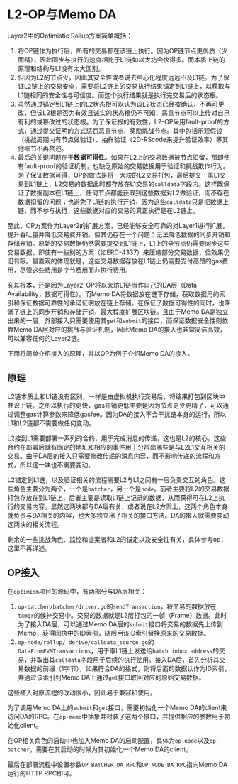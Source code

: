 # L2-OP与Memo DA

Layer2中的Optimistic Rollup方案简单概括：

1. 将OP链作为执行层，所有的交易都在该链上执行。因为OP链节点更优质（少而精），因此同步与执行的速度相比于L1链如以太坊会快得多。而本质上链的原理和结构与L1没有太大区别。
2. 但因为L2的节点少，因此其安全性或者说去中心化程度远远不及L1链。为了保证L2链上的交易安全，需要将L2链上的交易执行结果锚定到L1链上，以获取与L1链相同的安全性与可信度。而这个执行结果就是执行完交易后的状态根。
3. 虽然通过锚定到L1链上的L2状态根可以认为该L2状态已经被确认，不再可更改，但该L2根是否为有效且诚实的状态根仍不可知，恶意节点可以上传对自己有利的或篡改过的状态根。为了保证根的有效性，L2-OP采用fault-proof的方式，通过提交证明的方式惩罚恶意节点，奖励挑战节点。其中包括乐观假设（挑战周期内有节点做验证）、抽样验证（2D-RScode来提升验证效率）等其他细节不再赘述。
4. 最后的关键问题在于**数据可得性**。如果在L2上的交易数据被节点扣留，那即使有fault-proof的验证机制，也缺乏原始的交易数据用于验证和挑战欺诈行为。为了保证数据可得，OP的做法是将一大块的L2交易打包，最后提交一笔L1交易到L1链上，L2交易的数据此时都存放在L1交易的`calldata`字段内。这样既保证了数据副本在L1链上，任何节点都能获取到这些数据对L2做验证，而不存在数据扣留的问题；也避免了L1链的执行开销，因为这些`calldata`只是把数据上链，而不参与执行，这些数据对应的交易的真正执行是在L2链上。

至此，OP方案作为Layer2的扩展方案，已经能够安全可靠的对Layer1进行扩展，提升吞吐量并降低交易费开销。但其仍存在一个问题：无法降低数据的同步开销和存储开销。原始的交易数据仍然需要提交到L1链上，L1上的全节点仍需要同步这些交易数据。即使有一些别的方案（如ERC-4337）来压缩部分交易数据，但效果仍旧有限。最直观的体现就是，这些交易数据存放在L1链上仍需要支付高昂的gas费用，尽管这些费用是字节费用而非执行费用。

究其根本，还是因为Layer2-OP将以太坊L1链当作自己的DA层（Data Availability，数据可得性）。而Memo DA将数据放在链下存储，获取数据用的索引和保证数据可靠性的承诺证明放在链上存储。在保证了数据可得性的同时，也降低了链上的同步开销和存储开销，最大程度扩展区块链。且由于Memo DA是独立出来的一层，外部接入只需要使用其`get`和`submit`的接口，而保证数据安全性则依靠Memo DA层对应的挑战与验证机制，因此Memo DA的接入也非常简洁高效，可以兼容任何的Layer2链。

下面将简单介绍接入的原理，并以OP为例子介绍Memo DA的接入。

## 原理

L2链本质上和L1链没有区别，一样是由虚拟机执行交易后，将结果打包到区块中共识上链。之所以执行的更快，gas开销更低主要是因为节点更少更精了，可以通过调整gas计算参数来降低gasfee。因为DA的接入不会干扰链本身的运行，所以L1和L2链都不需要做任何变动。

L2接到L1需要部署一系列的合约，用于完成消息的传递，这也是L2的核心。这些合约在部署后就有固定的地址和相应的事件用于分辨出哪些是与L2L1交互相关的交易。由于DA层的接入只需要修改传递的消息内容，而不影响传递的流程和方式，所以这一块也不需要变动。

L2锚定到L1链，以及验证相关的流程需要L2与L1之间有一层负责交互的角色。这些角色主要分为两个，一个是`batcher`，另一个是`node`。前者主要将L2的交易数据打包存放在到L1链上，后者主要是读取L1链上记录的数据，从而获得可在L2上执行的交易内容。显然这两块都与DA层有关，或者说在L2方案上，这两个角色本身就负责与DA相关的内容，也大多独立出了相关的接口方法。DA的接入就需要变动这两块的相关流程。

剩余的一些挑战角色、监控和提案者和L2的锚定以及安全性有关，具体参考op，这里不再详述。

## OP接入

在`optimism`项目的源码中，有两部分与DA层相关：

1. `op-batcher/batcher/driver.go`的`sendTransaction`，将交易的数据放在`txmgr`的候补交易中。交易的数据就是L2层打包的一帧（Frame）数据。此时为了接入DA层，可以通过Memo DA层的`submit`接口将交易的数据先上传到Memo，获得回执中的ID索引，随后用该ID索引替换原来的交易数据。
2. `op-node/rollup/ derive/calldata_source.go`的`DataFromEVMTransactions`，用于取L1链上发送给`batch inbox address`的交易，并取出其`calldata`字段用于后续的执行使用。接入DA后，首先分析其交易数据的前缀（1字节），如果符合DA的格式，则将后面的数据认作为ID索引，并通过该索引到Memo DA上通过`get`接口取回对应的原始交易数据。

这些植入对原流程的改动很小，因此易于兼容和使用。

为了调用Memo DA上的`submit`和`get`接口，需要初始化一个Memo DA的client来访问DA的RPC。在`op-memo`中抽象并封装了这两个接口，并提供相应的参数用于初始化client。

在OP相关角色的启动中也加入Memo DA的启动配置，具体为`op-node`以及`op-batcher`，需要在其启动的时候为其初始化一个Memo DA的client。

最后在部署流程中设置参数`OP_BATCHER_DA_RPC`和`OP_NODE_DA_RPC`指向Memo DA运行的HTTP RPC即可。
